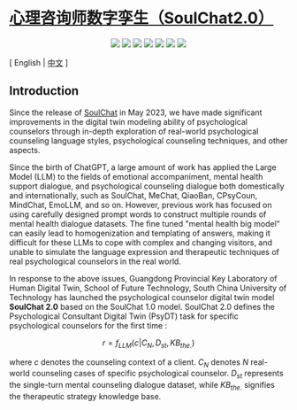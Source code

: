 # [心理咨询师数字孪生（SoulChat2.0）](https://github.com/scutcyr/SoulChat2.0)
<p align="center">
    <a href="./LICENSE"><img src="https://img.shields.io/badge/license-Apache%202-red.svg"></a>
    <a href="support os"><img src="https://img.shields.io/badge/os-linux%2C%20win%2C%20mac-pink.svg"></a>
    <a href=""><img src="https://img.shields.io/badge/python-3.8+-aff.svg"></a>
    <a href="https://github.com/scutcyr/SoulChat2.0/graphs/contributors"><img src="https://img.shields.io/github/contributors/scutcyr/SoulChat2.0?color=9ea"></a>
    <a href="https://github.com/scutcyr/SoulChat2.0/commits"><img src="https://img.shields.io/github/commit-activity/m/scutcyr/SoulChat2.0?color=3af"></a>
    <a href="https://github.com/scutcyr/SoulChat2.0/issues"><img src="https://img.shields.io/github/issues/scutcyr/SoulChat2.0?color=9cc"></a>
    <a href="https://github.com/scutcyr/SoulChat2.0/stargazers"><img src="https://img.shields.io/github/stars/scutcyr/SoulChat2.0?color=ccf"></a>
</p>

\[ English | [中文](README_zh.md) \]

## Introduction
Since the release of [SoulChat](https://github.com/scutcyr/SoulChat) in May 2023, we have made significant improvements in the digital twin modeling ability of psychological counselors through in-depth exploration of real-world psychological counseling language styles, psychological counseling techniques, and other aspects.

Since the birth of ChatGPT, a large amount of work has applied the Large Model (LLM) to the fields of emotional accompaniment, mental health support dialogue, and psychological counseling dialogue both domestically and internationally, such as SoulChat, MeChat, QiaoBan, CPsyCoun, MindChat, EmoLLM, and so on. However, previous work has focused on using carefully designed prompt words to construct multiple rounds of mental health dialogue datasets. The fine tuned "mental health big model" can easily lead to homogenization and templating of answers, making it difficult for these LLMs to cope with complex and changing visitors, and unable to simulate the language expression and therapeutic techniques of real psychological counselors in the real world.

In response to the above issues, Guangdong Provincial Key Laboratory of Human Digital Twin, School of Future Technology, South China University of Technology has launched the 
psychological counselor digital twin model **SoulChat 2.0** based on the SoulChat 1.0 model. SoulChat 2.0 defines the Psychological Consultant Digital Twin (PsyDT) task for specific psychological counselors for the first time :

$$
r = f_{LLM}(c|C_{N},D_{st},KB_{the.})
$$

where $c$ denotes the counseling context of a client. $C_{N}$ denotes $N$ real-world counseling cases of specific psychological counselor. $D_{st}$ represents the single-turn mental counseling dialogue dataset, while $KB_{the.}$ signifies the therapeutic strategy knowledge base. 